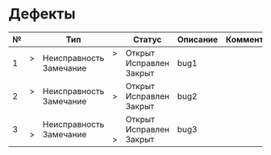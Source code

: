 # Дефекты


|№||Тип||Статус|Описание|Комментарии|
|-|-|-|-|-|-|-|
|1|><br><br>|Неисправность<br>Замечание| ><br><br><br> |Открыт<br>Исправлен<br>Закрыт|bug1||
|2|><br><br>|Неисправность<br>Замечание| <br>><br><br> |Открыт<br>Исправлен<br>Закрыт|bug2||
|3|<br>><br>|Неисправность<br>Замечание| <br><br>><br> |Открыт<br>Исправлен<br>Закрыт|bug3||
